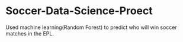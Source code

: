 # Soccer-Data-Science-Proect
 Used machine learning(Random Forest) to predict who will win soccer matches in the EPL.
